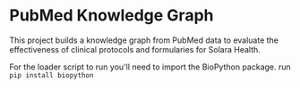 # PubMed Knowledge Graph

This project builds a knowledge graph from PubMed data to evaluate the effectiveness of clinical protocols and formularies for Solara Health.

For the loader script to run you'll need to import the BioPython package.  run `pip install biopython`

